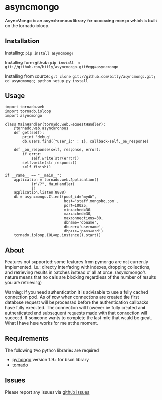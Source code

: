 asyncmongo
==========

AsyncMongo is an asynchronous library for accessing mongo 
which is built on the tornado ioloop.

Installation
------------

Installing: `pip install asyncmongo`

Installing form github: `pip install -e git://github.com/bitly/asyncmongo.git#egg=asyncmongo`

Installing from source: `git clone git://github.com/bitly/asyncmongo.git; cd asyncmongo; python setup.py install`

Usage
-----
    import tornado.web
    import tornado.ioloop
    import asyncmongo

    class MainHandler(tornado.web.RequestHandler):
        @tornado.web.asynchronous
        def get(self):
            print 'debug'
            db.users.find({"user_id" : 1}, callback=self._on_response)

        def _on_response(self, response, error):
            if error:
                self.write(str(error))
            self.write(str(response))
            self.finish()

    if __name__ == "__main__":
        application = tornado.web.Application([
                (r"/?", MainHandler)
                ])
        application.listen(8888)
        db = asyncmongo.Client(pool_id="mydb",
                               host='staff.mongohq.com',
                               port=10025,
                               mincached=30,
                               maxcached=30,
                               maxconnections=30,
                               dbname='dbname', 
                               dbuser='username',
                               dbpass='password')
        tornado.ioloop.IOLoop.instance().start()

About
-----

Features not supported: some features from pymongo are not currently implemented. i.e.: directly 
interfacing with indexes, dropping collections, and retrieving results in batches instead of all at once. 
(asyncmongo's nature means that no calls are blocking regardless of the number of results you are retrieving)

Warning: If you need authentication it is advisable to use a fully cached connection pool. As of now when connections are created the first database request will be processed before the authentication callbacks have fully executed. The connection will however be fully created and authenticated and subsequent requests made with that connection will succeed. If someone wants to complete the last mile that would be great. What I have here works for me at the moment. 

Requirements
------------
The following two python libraries are required

* [pymongo](http://github.com/mongodb/mongo-python-driver) version 1.9+ for bson library
* [tornado](http://github.com/facebook/tornado)

Issues
------

Please report any issues via [github issues](https://github.com/bitly/asyncmongo/issues)
